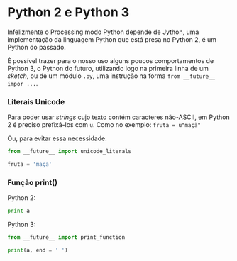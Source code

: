 # Python 2 e Python 3

Infelizmente o Processing modo Python depende de Jython, uma implementação da linguagem Python que está presa no Python 2, é um Python do passado.

É possível trazer para o nosso uso alguns poucos comportamentos de Python 3, o Python do futuro, utilizando logo na primeira linha de um *sketch*, ou de um módulo `.py`, uma instrução na forma `from __future__ impor ...`.

### Literais Unicode

Para poder usar *strings* cujo texto contém caracteres não-ASCII, em Python 2 é preciso prefixá-los com `u`. Como no exemplo:  `fruta = u"maçã"`

Ou, para evitar essa necessidade:

```python
from __future__ import unicode_literals

fruta = 'maça'
```

### Função print()

Python 2:

```python
print a
```

Python 3:

```python
from __future__ import print_function

print(a, end = ' ')
```
 